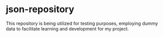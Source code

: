 # json-repository
This repository is being utilized for testing purposes, employing dummy data to facilitate learning and development for my project.
